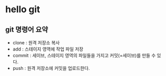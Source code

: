 # hello git

## git 명령어 요약

- clone : 원격 저장소 복사
- add : 스테이지 영역에 작업 파일 저장
- commit : 세이브, 스테이지 영역의 파일들을 가지고 커밋(=세이브)를 만들 수 있다.
- push : 원격 저장소에 커밋을 업로드한다.